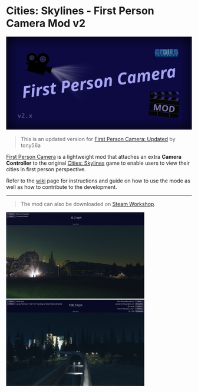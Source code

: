 # Cities: Skylines - First Person Camera Mod v2

<img src="images/banner.svg" width="750px"/>

> This is an updated version for [First Person Camera: Updated](https://steamcommunity.com/sharedfiles/filedetails/?id=650805785) by tony56a


[First Person Camera](https://github.com/Asu4ni/CitiesSkylines-FPSCamera) is a lightweight mod that attaches an extra **Camera Controller** to the original [Cities: Skylines](https://www.citiesskylines.com) game to enable users to view their cities in first person perspective.

Refer to the [wiki](https://github.com/Asu4ni/CitiesSkylines-FPSCamera/wiki) page for instructions and guide on how to use the mode as well as how to contribute to the development.

---
> The mod can also be downloaded on [Steam Workshop](https://steamcommunity.com/sharedfiles/filedetails/?id=2764243667).


<p><img src="images/image1.png" width="375px" />
<img src="images/image4.png" width="375px" /></p>
